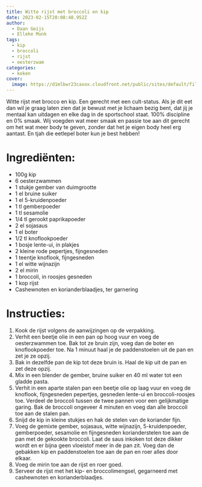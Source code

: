 ```yaml
---
title: Witte rijst met broccoli en kip
date: 2023-02-15T20:08:48.952Z
author:
  - Daan Geijs
  - Elleke Munk
tags:
  - kip
  - broccoli
  - rijst
  - oesterzwam
categories:
  - koken
cover:
  image: https://d1mlbwr23caxox.cloudfront.net/public/sites/default/files/styles/recipe_teaser/public/recipe-images/chinesekipbroccoli_0.jpg.jpg?VersionId=bfXcWahmTy.Ger9tTS6z2ebOct1IxEuv
---
```

W﻿itte rijst met brocco en kip. Een gerecht met een cult-status. Als je dit eet dan wil je graag laten zien dat je bewust met je lichaam bezig bent, dat jij je mentaal kan uitdagen en elke dag in de sportschool staat. 100% discipline en 0% smaak. Wij voegden wat meer smaak en passie toe aan dit gerecht om het wat meer body te geven, zonder dat het je eigen body heel erg aantast. En tjah die eetlepel boter kun je best hebben!

# Ingrediënten:

* 100g kip
* 6 oesterzwammen
* 1 stukje gember van duimgrootte
* 1 el bruine suiker
* 1 el 5-kruidenpoeder
* 1 tl gemberpoeder
* 1 tl sesamolie
* 1/4 tl gerookt paprikapoeder
* 2 el sojasaus
* 1 el boter
* 1/2 tl knoflookpoeder
* 1 bosje lente-ui, in plakjes
* 2 kleine rode pepertjes, fijngesneden
* 1 teentje knoflook, fijngesneden
* 1 el witte wijnazijn
* 2 el mirin
* 1 broccoli, in roosjes gesneden
* 1 kop rijst
* Cashewnoten en korianderblaadjes, ter garnering

# Instructies:

1. Kook de rijst volgens de aanwijzingen op de verpakking.
2. Verhit een beetje olie in een pan op hoog vuur en voeg de oesterzwammen toe. Bak tot ze bruin zijn, voeg dan de boter en knoflookpoeder toe. Na 1 minuut haal je de paddenstoelen uit de pan en zet je ze opzij.
3. Bak in dezelfde pan de kip tot deze bruin is. Haal de kip uit de pan en zet deze opzij.
4. Mix in een blender de gember, bruine suiker en 40 ml water tot een gladde pasta.
5. Verhit in een aparte stalen pan een beetje olie op laag vuur en voeg de knoflook, fijngesneden pepertjes, gesneden lente-ui en broccoli-roosjes toe. Verdeel de broccoli tussen de twee pannen voor een gelijkmatige garing. Bak de broccoli ongeveer 4 minuten en voeg dan alle broccoli toe aan de stalen pan.
6. Snijd de kip in kleine stukjes en hak de stelen van de koriander fijn.
7. Voeg de gemixte gember, sojasaus, witte wijnazijn, 5-kruidenpoeder, gemberpoeder, sesamolie en fijngesneden korianderstelen toe aan de pan met de gekookte broccoli. Laat de saus inkoken tot deze dikker wordt en er bijna geen vloeistof meer in de pan zit. Voeg dan de gebakken kip en paddenstoelen toe aan de pan en roer alles door elkaar.
8. Voeg de mirin toe aan de rijst en roer goed.
9. Serveer de rijst met het kip- en broccolimengsel, gegarneerd met cashewnoten en korianderblaadjes.